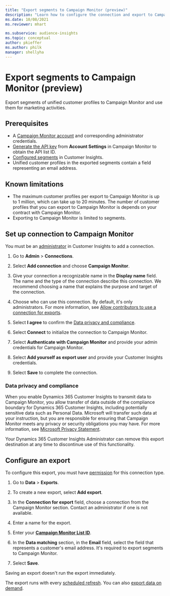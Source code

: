 ```yaml
---
title: "Export segments to Campaign Monitor (preview)"
description: "Learn how to configure the connection and export to Campaign Monitor."
ms.date: 10/08/2021
ms.reviewer: mhart

ms.subservice: audience-insights
ms.topic: conceptual
author: pkieffer
ms.author: philk
manager: shellyha
---
```


# Export segments to Campaign Monitor (preview)

Export segments of unified customer profiles to Campaign Monitor and use them for marketing activities.

## Prerequisites

- A [Campaign Monitor account](https://www.campaignmonitor.com/) and corresponding administrator credentials.
- [Generate the API key](https://www.campaignmonitor.com/api/getting-started/) from **Account Settings** in Campaign Monitor to obtain the API list ID.  
- [Configured segments](segments.md) in Customer Insights.
- Unified customer profiles in the exported segments contain a field representing an email address.

## Known limitations

- The maximum customer profiles per export to Campaign Monitor is up to 1 million, which can take up to 20 minutes. The number of customer profiles that you can export to Campaign Monitor is depends on your contract with Campaign Monitor.
- Exporting to Campaign Monitor is limited to segments.

## Set up connection to Campaign Monitor

You must be an [administrator](permissions.md) in Customer Insights to add a connection.

1. Go to **Admin** > **Connections**.

1. Select **Add connection** and choose **Campaign Monitor**.

1. Give your connection a recognizable name in the **Display name** field. The name and the type of the connection describe this connection. We recommend choosing a name that explains the purpose and target of the connection.

1. Choose who can use this connection. By default, it's only administrators. For more information, see [Allow contributors to use a connection for exports](connections.md#allow-contributors-to-use-a-connection-for-exports).

1. Select **I agree** to confirm the [Data privacy and compliance](#data-privacy-and-compliance).

1. Select **Connect** to initialize the connection to Campaign Monitor.

1. Select **Authenticate with Campaign Monitor** and provide your admin credentials for Campaign Monitor.

1. Select **Add yourself as export user** and provide your Customer Insights credentials.

1. Select **Save** to complete the connection.

### Data privacy and compliance

When you enable Dynamics 365 Customer Insights to transmit data to Campaign Monitor, you allow transfer of data outside of the compliance boundary for Dynamics 365 Customer Insights, including potentially sensitive data such as Personal Data. Microsoft will transfer such data at your instruction, but you are responsible for ensuring that Campaign Monitor meets any privacy or security obligations you may have. For more information, see [Microsoft Privacy Statement](https://go.microsoft.com/fwlink/?linkid=396732).

Your Dynamics 365 Customer Insights Administrator can remove this export destination at any time to discontinue use of this functionality.

## Configure an export

To configure this export, you must have [permission](export-destinations.md#set-up-a-new-export) for this connection type.

1. Go to **Data** > **Exports**.

1. To create a new export, select **Add export**.

1. In the **Connection for export** field, choose a connection from the Campaign Monitor section. Contact an administrator if one is not available.

1. Enter a name for the export.

1. Enter your [**Campaign Monitor List ID**](https://www.campaignmonitor.com/api/getting-started/#your-list-id).

1. In the **Data matching** section, in the **Email** field, select the field that represents a customer's email address. It's required to export segments to Campaign Monitor.

1. Select **Save**.

Saving an export doesn't run the export immediately.

The export runs with every [scheduled refresh](system.md#schedule-tab). You can also [export data on demand](export-destinations.md#run-exports-on-demand). 
